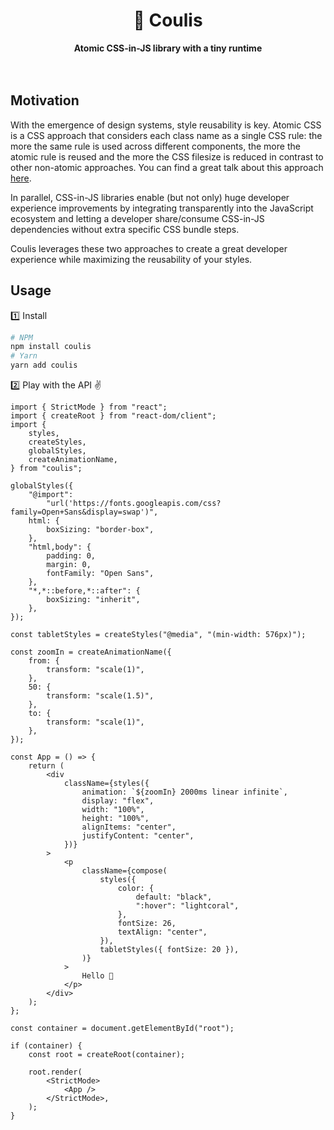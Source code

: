 <div align="center">
    <h1>🍩 Coulis</h1>
    <strong>Atomic CSS-in-JS library with a tiny runtime</strong>
</div>
<br>
<br>

## Motivation

With the emergence of design systems, style reusability is key. Atomic CSS is a CSS approach that considers each class name as a single CSS rule: the more the same rule is used across different components, the more the atomic rule is reused and the more the CSS filesize is reduced in contrast to other non-atomic approaches. You can find a great talk about this approach [here](https://www.youtube.com/watch?v=tFFn39lLO-U).

In parallel, CSS-in-JS libraries enable (but not only) huge developer experience improvements by integrating transparently into the JavaScript ecosystem and letting a developer share/consume CSS-in-JS dependencies without extra specific CSS bundle steps.

Coulis leverages these two approaches to create a great developer experience while maximizing the reusability of your styles.

## Usage

1️⃣ Install

```bash
# NPM
npm install coulis
# Yarn
yarn add coulis
```

2️⃣ Play with the API ✌️

```tsx
import { StrictMode } from "react";
import { createRoot } from "react-dom/client";
import {
	styles,
	createStyles,
	globalStyles,
	createAnimationName,
} from "coulis";

globalStyles({
	"@import":
		"url('https://fonts.googleapis.com/css?family=Open+Sans&display=swap')",
	html: {
		boxSizing: "border-box",
	},
	"html,body": {
		padding: 0,
		margin: 0,
		fontFamily: "Open Sans",
	},
	"*,*::before,*::after": {
		boxSizing: "inherit",
	},
});

const tabletStyles = createStyles("@media", "(min-width: 576px)");

const zoomIn = createAnimationName({
	from: {
		transform: "scale(1)",
	},
	50: {
		transform: "scale(1.5)",
	},
	to: {
		transform: "scale(1)",
	},
});

const App = () => {
	return (
		<div
			className={styles({
				animation: `${zoomIn} 2000ms linear infinite`,
				display: "flex",
				width: "100%",
				height: "100%",
				alignItems: "center",
				justifyContent: "center",
			})}
		>
			<p
				className={compose(
					styles({
						color: {
							default: "black",
							":hover": "lightcoral",
						},
						fontSize: 26,
						textAlign: "center",
					}),
					tabletStyles({ fontSize: 20 }),
				)}
			>
				Hello 🤗
			</p>
		</div>
	);
};

const container = document.getElementById("root");

if (container) {
	const root = createRoot(container);

	root.render(
		<StrictMode>
			<App />
		</StrictMode>,
	);
}
```
